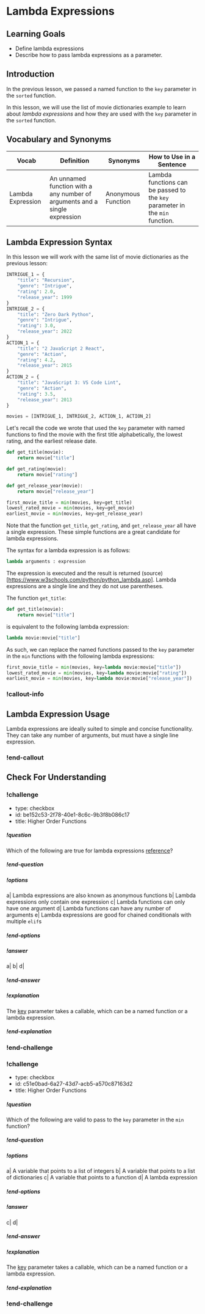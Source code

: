 # Lambda Expressions

## Learning Goals

* Define lambda expressions
* Describe how to pass lambda expressions as a parameter.

## Introduction 

In the previous lesson, we passed a named function to the `key` parameter in the `sorted` function.

In this lesson, we will use the list of movie dictionaries example to learn about *lambda expressions* and how they are used with the `key` parameter in the `sorted` function. 

## Vocabulary and Synonyms
| Vocab	| Definition| Synonyms |	How to Use in a Sentence |
|--|--|--|--|
|Lambda Expression| An unnamed function with a any number of arguments and a single expression | Anonymous Function | Lambda functions can be passed to the `key` parameter in the `min` function. |

## Lambda Expression Syntax

In this lesson we will work with the same list of movie dictionaries as the previous lesson:

```py
INTRIGUE_1 = {
    "title": "Recursion",
    "genre": "Intrigue",
    "rating": 2.0,
    "release_year": 1999
}
INTRIGUE_2 = {
    "title": "Zero Dark Python",
    "genre": "Intrigue",
    "rating": 3.0,
    "release_year": 2022
}
ACTION_1 = {
    "title": "2 JavaScript 2 React",
    "genre": "Action",
    "rating": 4.2,
    "release_year": 2015
}
ACTION_2 = {
    "title": "JavaScript 3: VS Code Lint",
    "genre": "Action",
    "rating": 3.5,
    "release_year": 2013
}

movies = [INTRIGUE_1, INTRIGUE_2, ACTION_1, ACTION_2]
```

Let's recall the code we wrote that used the `key` parameter with named functions to find the movie with the first title alphabetically, the lowest rating, and the earliest release date.

```py
def get_title(movie):
    return movie["title"]

def get_rating(movie):
    return movie["rating"]

def get_release_year(movie):
    return movie["release_year"]

first_movie_title = min(movies, key=get_title)
lowest_rated_movie = min(movies, key=get_movie)
earliest_movie = min(movies, key=get_release_year)
```

Note that the function `get_title`, `get_rating`, and `get_release_year` all have a single expression. These simple functions are a great candidate for lambda expressions.

The syntax for a lambda expression is as follows:

```py
lambda arguments : expression
```

The expression is executed and the result is returned (source)[https://www.w3schools.com/python/python_lambda.asp]. Lambda expressions are a single line and they do not use parentheses.

The function `get_title`:

```py
def get_title(movie):
    return movie["title"]
```
is equivalent to the following lambda expression:

```py
lambda movie:movie["title"]
```

As such, we can replace the named functions passed to the `key` parameter in the `min` functions with the following lambda expressions:

```py
first_movie_title = min(movies, key=lambda movie:movie["title"])
lowest_rated_movie = min(movies, key=lambda movie:movie["rating"])
earliest_movie = min(movies, key=lambda movie:movie["release_year"])
```

<!-- available callout types: info, success, warning, danger, secondary, star  -->
### !callout-info

## Lambda Expression Usage

Lambda expressions are ideally suited to simple and concise functionality. They can take any number of arguments, but must have a single line expression.

### !end-callout


## Check For Understanding

<!-- >>>>>>>>>>>>>>>>>>>>>> BEGIN CHALLENGE >>>>>>>>>>>>>>>>>>>>>> -->
<!-- Replace everything in square brackets [] and remove brackets  -->

### !challenge

* type: checkbox
* id: be152c53-2f78-40e1-8c6c-9b3f8b086c17
* title: Higher Order Functions
<!-- * points: [1] (optional, the number of points for scoring as a checkpoint) -->
<!-- * topics: [python, pandas] (Checkpoints only, optional the topics for analyzing points) -->

##### !question

Which of the following are true for lambda expressions [reference](https://www.freecodecamp.org/news/lambda-expressions-in-python/)? 

##### !end-question

##### !options

a| Lambda expressions are also known as anonymous functions
b| Lambda expressions only contain one expression
c| Lambda functions can only have one argument
d| Lambda functions can have any number of arguments
e| Lambda expressions are good for chained conditionals with multiple `elif`s


##### !end-options

##### !answer

a|
b|
d|

##### !end-answer

##### !explanation

The [key](https://docs.python.org/3/howto/sorting.html#key-functions) parameter takes a callable, which can be a named function or a lambda expression.

##### !end-explanation

### !end-challenge

<!-- ======================= END CHALLENGE ======================= -->

<!-- >>>>>>>>>>>>>>>>>>>>>> BEGIN CHALLENGE >>>>>>>>>>>>>>>>>>>>>> -->
<!-- Replace everything in square brackets [] and remove brackets  -->

### !challenge

* type: checkbox
* id: c51e0bad-6a27-43d7-acb5-a570c87163d2
* title: Higher Order Functions
<!-- * points: [1] (optional, the number of points for scoring as a checkpoint) -->
<!-- * topics: [python, pandas] (Checkpoints only, optional the topics for analyzing points) -->

##### !question

Which of the following are valid to pass to the `key` parameter in the `min` function?

##### !end-question

##### !options

a| A variable that points to a list of integers
b| A variable that points to a list of dictionaries
c| A variable that points to a function
d| A lambda expression

##### !end-options

##### !answer

c|
d|

##### !end-answer

##### !explanation

The [key](https://docs.python.org/3/howto/sorting.html#key-functions) parameter takes a callable, which can be a named function or a lambda expression.

##### !end-explanation

### !end-challenge

<!-- ======================= END CHALLENGE ======================= -->